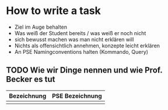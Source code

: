 # How to write a task

- Ziel im Auge behalten
- Was weiß der Student bereits / was weiß er noch nicht
- sich bewusst machen was man nicht erklären will
- Nichts als offensichtlich annehmen, konzepte leicht erklären
- An PSE Namingconventions halten (Kommando, Query)

## TODO Wie wir Dinge nennen und wie Prof. Becker es tut

| Bezeichnung |PSE Bezeichnung |
|-------------|----------------|
|||
